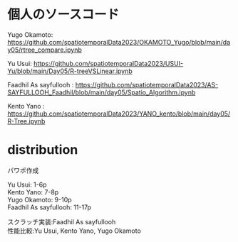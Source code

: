 # 個人のソースコード
Yugo Okamoto: <https://github.com/spatiotemporalData2023/OKAMOTO_Yugo/blob/main/day05/rtree_compare.ipynb>

Yu Usui: <https://github.com/spatiotemporalData2023/USUI-Yu/blob/main/Day05/R-treeVSLinear.ipynb>

Faadhil As sayfullooh : https://github.com/spatiotemporalData2023/AS-SAYFULLOOH_Faadhil/blob/main/day05/Spatio_Algorithm.ipynb

Kento Yano : <https://github.com/spatiotemporalData2023/YANO_kento/blob/main/day05/R-Tree.ipynb>

# distribution
パワポ作成

Yu Usui: 1-6p </br>
Kento Yano: 7-8p </br>
Yugo Okamoto: 9-10p </br>
Faadhil As sayfullooh: 11-17p </br>

スクラッチ実装:Faadhil As sayfullooh </br>
性能比較:Yu Usui, Kento Yano, Yugo Okamoto

